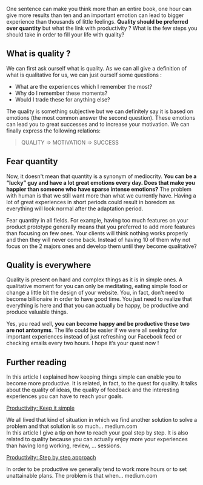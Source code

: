 One sentence can make you think more than an entire book, one hour can give more results than ten and an important emotion can lead to bigger experience than thousands of little feelings. **Quality should be preferred over quantity** but what the link with productivity ? What is the few steps you should take in order to fill your life with quality?

## What is quality ?
We can first ask ourself what is quality. As we can all give a definition of what is qualitative for us, we can just ourself some questions :

- What are the experiences which I remember the most?
- Why do I remember these moments?
- Would I trade these for anything else?

The quality is something subjective but we can definitely say it is based on emotions (the most common answer the second question). These emotions can lead you to great successes and to increase your motivation. We can finally express the following relations:

> QUALITY => MOTIVATION => SUCCESS

## Fear quantity
Now, it doesn't mean that quantity is a synonym of mediocrity. **You can be a “lucky” guy and have a lot great emotions every day. Does that make you happier than someone who have sparse intense emotions?** The problem with human is that we still want more than what we currently have. Having a lot of great experiences in short periods could result in boredom as everything will look normal after the adaptation period.

Fear quantity in all fields. For example, having too much features on your product prototype generally means that you preferred to add more features than focusing on few ones. Your clients will think nothing works properly and then they will never come back. Instead of having 10 of them why not focus on the 2 majors ones and develop them until they become qualitative?

## Quality is everywhere
Quality is present on hard and complex things as it is in simple ones. A qualitative moment for you can only be meditating, eating simple food or change a little bit the design of your website. You, in fact, don’t need to become billionaire in order to have good time. You just need to realize that everything is here and that you can actually be happy, be productive and produce valuable things.

Yes, you read well, **you can become happy and be productive these two are not antonyms**. The life could be easier if we were all seeking for important experiences instead of just refreshing our Facebook feed or checking emails every two hours. I hope it’s your quest now !

## Further reading

In this article I explained how keeping things simple can enable you to become more productive. It is related, in fact, to the quest for quality. It talks about the quality of ideas, the quality of feedback and the interesting experiences you can have to reach your goals.

[Productivity: Keep it simple](https://clement-jean.github.io/Productivity-keep-it-simple/)

We all lived that kind of situation in which we find another solution to solve a problem and that solution is so much…
medium.com	
In this article I give a tip on how to reach your goal step by step. It is also related to quality because you can actually enjoy more your experiences than having long working, review, … sessions.

[Productivity: Step by step approach](https://clement-jean.github.io/Productivity-step-by-step-technique/)

In order to be productive we generally tend to work more hours or to set unattainable plans. The problem is that when…
medium.com	
